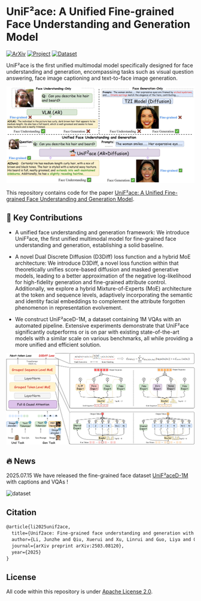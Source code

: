 # UniF²ace: A Unified Fine-grained Face Understanding and Generation Model

[![ArXiv](https://img.shields.io/badge/Arxiv-<2503.08120>-<COLOR>.svg)](https://arxiv.org/abs/2503.08120) [![Project](https://img.shields.io/badge/ProjectPage-UniF²ace-<COLOR>.svg)](https://tulvgengenr.github.io/UniF2ace-Project-Page/) [![Dataset](https://img.shields.io/badge/Dataset-HuggingFace-<COLOR>.svg)](https://huggingface.co/datasets/tulvgengenr/UniF2ace-130K)

UniF²ace is the first unified multimodal model specifically designed for face understanding and generation, encompassing tasks such as visual question answering, face image captioning and text-to-face image generation. 

![overview](assets/overview.png)

This repository contains code for the paper [UniF²ace: A Unified Fine-grained Face Understanding and Generation Model](https://arxiv.org/abs/2503.08120).

## 🎉 Key Contributions
+ A unified face understanding and generation framework: We introduce UniF²ace, the first unified multimodal model for fine-grained face understanding and generation, establishing a solid baseline. 

+ A novel Dual Discrete Diffusion (D3Diff) loss function and a hybrid MoE architecture: We introduce D3Diff, a novel loss function within that theoretically unifies score-based diffusion and masked generative models, leading to a better approximation of the negative log-likelihood for high-fidelity generation and fine-grained attribute control. Additionally, we explore a hybrid Mixture-of-Experts (MoE) architecture at the token and sequence levels, adaptively incorporating the semantic and identity facial embeddings to complement the attribute forgotten phenomenon in representation evolvement.

+ We construct UniF²aceD-1M, a dataset containing 1M VQAs with an automated pipeline. Extensive experiments demonstrate that UniF²ace significantly outperforms or is on par with existing state-of-the-art models with a similar scale on various benchmarks, all while providing a more unified and efficient solution.

![method](assets/method.png)

## 🔥 News

2025.07.15 We have released the fine-grained face dataset [UniF²aceD-1M](https://huggingface.co/datasets/tulvgengenr/UniF2ace-130K) with captions and VQAs !

![dataset](assets/dataset.png)

## Citation
```latex
@article{li2025unif2ace,
  title={Unif2ace: Fine-grained face understanding and generation with unified multimodal models},
  author={Li, Junzhe and Qiu, Xuerui and Xu, Linrui and Guo, Liya and Qu, Delin and Long, Tingting and Fan, Chun and Li, Ming},
  journal={arXiv preprint arXiv:2503.08120},
  year={2025}
}
```

## License

All code within this repository is under [Apache License 2.0](https://www.apache.org/licenses/LICENSE-2.0).
